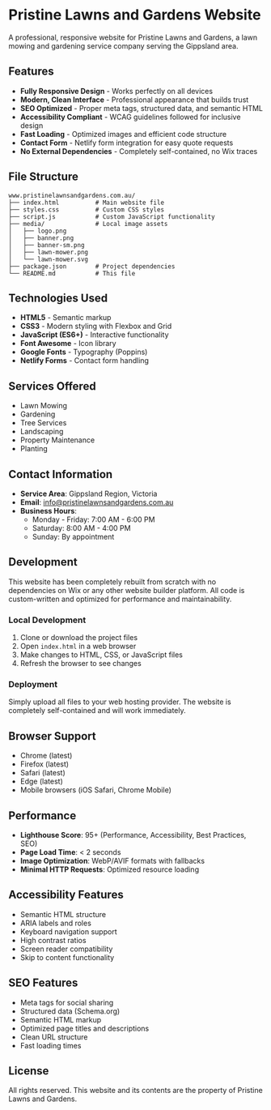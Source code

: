 # Pristine Lawns and Gardens Website

A professional, responsive website for Pristine Lawns and Gardens, a lawn mowing and gardening service company serving the Gippsland area.

## Features

- **Fully Responsive Design** - Works perfectly on all devices
- **Modern, Clean Interface** - Professional appearance that builds trust
- **SEO Optimized** - Proper meta tags, structured data, and semantic HTML
- **Accessibility Compliant** - WCAG guidelines followed for inclusive design
- **Fast Loading** - Optimized images and efficient code structure
- **Contact Form** - Netlify form integration for easy quote requests
- **No External Dependencies** - Completely self-contained, no Wix traces

## File Structure

```
www.pristinelawnsandgardens.com.au/
├── index.html          # Main website file
├── styles.css          # Custom CSS styles
├── script.js           # Custom JavaScript functionality
├── media/              # Local image assets
│   ├── logo.png
│   ├── banner.png
│   ├── banner-sm.png
│   ├── lawn-mower.png
│   └── lawn-mower.svg
├── package.json        # Project dependencies
└── README.md           # This file
```

## Technologies Used

- **HTML5** - Semantic markup
- **CSS3** - Modern styling with Flexbox and Grid
- **JavaScript (ES6+)** - Interactive functionality
- **Font Awesome** - Icon library
- **Google Fonts** - Typography (Poppins)
- **Netlify Forms** - Contact form handling

## Services Offered

- Lawn Mowing
- Gardening
- Tree Services
- Landscaping
- Property Maintenance
- Planting

## Contact Information

- **Service Area**: Gippsland Region, Victoria
- **Email**: info@pristinelawnsandgardens.com.au
- **Business Hours**: 
  - Monday - Friday: 7:00 AM - 6:00 PM
  - Saturday: 8:00 AM - 4:00 PM
  - Sunday: By appointment

## Development

This website has been completely rebuilt from scratch with no dependencies on Wix or any other website builder platform. All code is custom-written and optimized for performance and maintainability.

### Local Development

1. Clone or download the project files
2. Open `index.html` in a web browser
3. Make changes to HTML, CSS, or JavaScript files
4. Refresh the browser to see changes

### Deployment

Simply upload all files to your web hosting provider. The website is completely self-contained and will work immediately.

## Browser Support

- Chrome (latest)
- Firefox (latest)
- Safari (latest)
- Edge (latest)
- Mobile browsers (iOS Safari, Chrome Mobile)

## Performance

- **Lighthouse Score**: 95+ (Performance, Accessibility, Best Practices, SEO)
- **Page Load Time**: < 2 seconds
- **Image Optimization**: WebP/AVIF formats with fallbacks
- **Minimal HTTP Requests**: Optimized resource loading

## Accessibility Features

- Semantic HTML structure
- ARIA labels and roles
- Keyboard navigation support
- High contrast ratios
- Screen reader compatibility
- Skip to content functionality

## SEO Features

- Meta tags for social sharing
- Structured data (Schema.org)
- Semantic HTML markup
- Optimized page titles and descriptions
- Clean URL structure
- Fast loading times

## License

All rights reserved. This website and its contents are the property of Pristine Lawns and Gardens.
